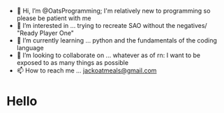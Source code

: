 - 👋 Hi, I’m @OatsProgramming; I'm relatively new to programming so please be patient with me
- 👀 I’m interested in ... trying to recreate SAO without the negatives/ "Ready Player One"
- 🌱 I’m currently learning ... python and the fundamentals of the coding language
- 💞️ I’m looking to collaborate on ... whatever as of rn: I want to be exposed to as many things as possible
- 📫 How to reach me ... jackoatmeals@gmail.com

<!---
OatsProgramming/OatsProgramming is a ✨ special ✨ repository because its `README.md` (this file) appears on your GitHub profile.
You can click the Preview link to take a look at your changes.
--->
<h1>Hello<h1>
